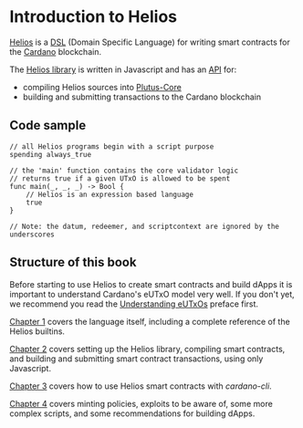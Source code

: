 # Introduction to Helios

[Helios](https://github.com/Hyperion-BT/Helios) is a [DSL](./lang/index.md) (Domain Specific Language) for writing smart contracts for the [Cardano](https://www.cardano.org) blockchain.

The [Helios library](https://github.com/Hyperion-BT/Helios) is written in Javascript and has an [API](./api/index.md) for:
  * compiling Helios sources into [Plutus-Core](https://github.com/input-output-hk/plutus)
  * building and submitting transactions to the Cardano blockchain

## Code sample

```helios
// all Helios programs begin with a script purpose
spending always_true 

// the 'main' function contains the core validator logic
// returns true if a given UTxO is allowed to be spent
func main(_, _, _) -> Bool {
    // Helios is an expression based language
    true
}

// Note: the datum, redeemer, and scriptcontext are ignored by the underscores
```

## Structure of this book

Before starting to use Helios to create smart contracts and build dApps it is important to understand Cardano's eUTxO model very well. If you don't yet, we recommend you read the [Understanding eUTxOs](./understanding-eutxos.md) preface first.

[Chapter 1](./lang/index.md) covers the language itself, including a complete reference of the Helios builtins.

[Chapter 2](./api/index.md) covers setting up the Helios library, compiling smart contracts, and building and submitting smart contract transactions, using only Javascript.

[Chapter 3](./cli/index.md) covers how to use Helios smart contracts with *cardano-cli*.

[Chapter 4](./advanced-concepts/index.md) covers minting policies, exploits to be aware of, some more complex scripts, and some recommendations for building dApps.
